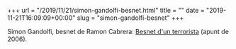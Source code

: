 +++
url = "/2019/11/21/simon-gandolfi-besnet.html"
title = ""
date = "2019-11-21T16:09:09+00:00"
slug = "simon-gandolfi-besnet"
+++

Simon Gandolfi, besnet de Ramon Cabrera: [Besnet d'un terrorista](/2006/11/21/besnt-dun-terrorista.html) (apunt de 2006).
